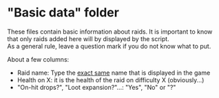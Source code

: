# "Basic data" folder

These files contain basic information about raids. It is important to know that only raids added here will by displayed by the script.<br>
As a general rule, leave a question mark if you do not know what to put.<br>

About a few columns:
* Raid name: Type the <ins>exact same</ins> name that is displayed in the game
* Health on X: it is the health of the raid on difficulty X (obviously...)
* "On-hit drops?", "Loot expansion?"...: "Yes", "No" or "?"
